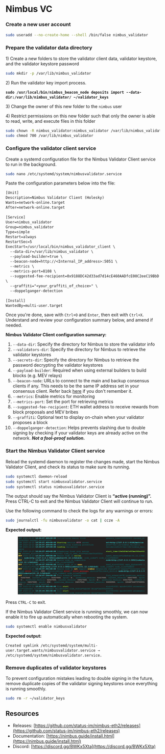 # Nimbus VC

### Create a new user account

```sh
sudo useradd --no-create-home --shell /bin/false nimbus_validator
```

### Prepare the validator data directory

1\) Create a new folders to store the validator client data, validator keystore, and the validator keystore password

```sh
sudo mkdir -p /var/lib/nimbus_validator
```

2\) Run the validator key import process.

<pre class="language-sh"><code class="lang-sh"><strong>sudo /usr/local/bin/nimbus_beacon_node deposits import --data-dir:/var/lib/nimbus_validator/ ~/validator_keys
</strong></code></pre>

3\) Change the owner of this new folder to the `nimbus` user

4\) Restrict permissions on this new folder such that only the owner is able to read, write, and execute files in this folder

```sh
sudo chown -R nimbus_validator:nimbus_validator /var/lib/nimbus_validator
sudo chmod 700 /var/lib/nimbus_validator
```

### Configure the validator client service

Create a systemd configuration file for the Nimbus Validator Client service to run in the background.

```bash
sudo nano /etc/systemd/system/nimbusvalidator.service
```

Paste the configuration parameters below into the file:

```
[Unit]
Description=Nimbus Validator Client (Holesky)
Wants=network-online.target
After=network-online.target

[Service]
User=nimbus_validator
Group=nimbus_validator
Type=simple
Restart=always
RestartSec=5
ExecStart=/usr/local/bin/nimbus_validator_client \
  --data-dir=/var/lib/nimbus_validator \
  --payload-builder=true \
  --beacon-node=http://<Internal_IP_address>:5051 \
  --metrics \
  --metrics-port=8108 \
  --suggested-fee-recipient=0x9188DC42d33ad7d14cE460AADfcE00C2eeC19BbD \
  --graffiti="<your_graffiti_of_choice>" \
  --doppelganger-detection

[Install]
WantedBy=multi-user.target
```

Once you're done, save with `Ctrl+O` and `Enter`, then exit with `Ctrl+X`. Understand and review your configuration summary below, and amend if needed.

**Nimbus Validator Client configuration summary:**

1. `--data-dir`: Specify the directory for Nimbus to store the validator info
2. `--validators-dir`: Specify the directory for Nimbus to retrieve the validator keystores
3. `--secrets-dir`: Specify the directory for Nimbus to retrieve the password decrypting the validator keystores
4. `--payload-builder`: Required when using external builders to build blocks (e.g. MEV relays)
5. `--beacon-node`: URLs to connect to the main and backup consensus clients if any. This needs to be the same IP address set in your consensus client. Refer back [here](../../installing-and-configuring-your-validator-clients/set-up-and-configure-consensus-layer-client/) if you don't remember it.&#x20;
6. `--metrics`: Enable metrics for monitoring
7. `--metrics-port`: Set the port for retrieving metrics
8. `--suggested-fee-recipient`: ETH wallet address to receive rewards from block proposals and MEV bribes
9. `--graffiti`: Optional text to display on-chain when your validator proposes a block
10. `--doppelganger-detection`: Helps prevents slashing due to double signing by checking if your validator keys are already active on the network. _**Not a fool-proof solution.**_

### Start the Nimbus Validator Client service

Reload the systemd daemon to register the changes made, start the Nimbus Validator Client, and check its status to make sure its running.

```bash
sudo systemctl daemon-reload
sudo systemctl start nimbusvalidator.service
sudo systemctl status nimbusvalidator.service
```

The output should say the Nimbus Validator Client is **“active (running)”.** Press CTRL-C to exit and the Nimbus Validator Client will continue to run.

Use the following command to check the logs for any warnings or errors:

```bash
sudo journalctl -fu nimbusvalidator -o cat | ccze -A
```

**Expected output:**

<figure><img src="../../.gitbook/assets/image (142).png" alt=""><figcaption></figcaption></figure>

Press `CTRL-C` to exit.

If the Nimbus Validator Client service is running smoothly, we can now enable it to fire up automatically when rebooting the system.

```bash
sudo systemctl enable nimbusvalidator
```

**Expected output:**

```
Created symlink /etc/systemd/system/multi-user.target.wants/nimbusvalidator.service → /etc/systemd/system/nimbusvalidator.service.
```

### Remove duplicates of validator keystores

To prevent configuration mistakes leading to double signing in the future, remove duplicate copies of the validator signing keystores once everything is running smoothly.

```sh
sudo rm -r ~/validator_keys
```

## Resources

* Releases: [https://github.com/status-im/nimbus-eth2/releases](https://github.com/status-im/nimbus-eth2/releases)
* Documentation: [https://nimbus.guide/install.html](https://nimbus.guide/install.html)
* Discord: [https://discord.gg/BWKx5Xta](https://discord.gg/BWKx5Xta)
